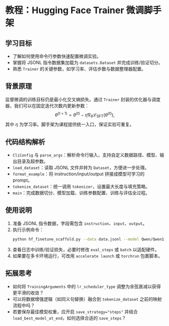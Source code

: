 # 教程：Hugging Face Trainer 微调脚手架

## 学习目标
- 了解如何使用命令行参数快速配置微调实验。
- 掌握将 JSONL 指令数据集加载为 `datasets.Dataset` 并完成训练/验证切分。
- 熟悉 `Trainer` 的关键参数，如学习率、评估步数与数据整理器配置。

## 背景原理
监督微调的训练目标仍是最小化交叉熵损失。通过 `Trainer` 封装的优化器与调度器，我们可以在固定迭代次数内更新参数：
$$
\theta^{(t+1)} = \theta^{(t)} - \eta \nabla_\theta \mathcal{L}_{\text{SFT}}(\theta^{(t)}),
$$
其中 $\eta$ 为学习率。脚手架为课程提供统一入口，保证实验可重复。

## 代码结构解析
- `CliConfig` 与 `parse_args`：解析命令行输入，支持自定义数据路径、模型、输出目录及超参数。
- `load_dataset`：读取 JSONL 文件并转为 `Dataset`，方便进一步处理。
- `format_example`：将 instruction/input/output 拼接成模型可学习的 prompt。
- `tokenize_dataset`：统一调用 `tokenizer`，设置最大长度与填充策略。
- `main`：完成数据切分、模型加载、训练参数配置、训练与评估全过程。

## 使用说明
1. 准备 JSONL 指令数据，字段需包含 `instruction`、`input`、`output`。
2. 执行示例命令：
   ```bash
   python hf_finetune_scaffold.py --data data.jsonl --model Qwen/Qwen1.5-0.5B --lr 1e-5 --epochs 3
   ```
3. 查看日志中训练/验证损失，必要时修改 `eval_steps` 或 `batch` 以适配硬件。
4. 如果要在多卡环境运行，可改用 `accelerate launch` 或 `torchrun` 包裹脚本。

## 拓展思考
- 如何将 `TrainingArguments` 中的 `lr_scheduler_type` 调整为余弦衰减以获得更平滑的收敛？
- 可以将数据增强逻辑（如同义句替换）融合到 `tokenize_dataset` 之前的映射流程中吗？
- 若要保存最佳模型权重，应开启 `save_strategy="steps"` 并结合 `load_best_model_at_end`，如何选择合适的 `save_steps`？
